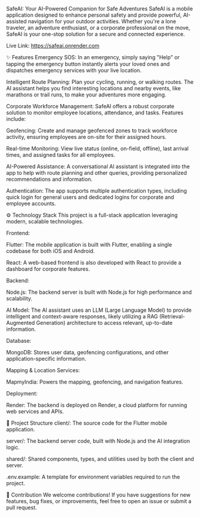 SafeAI: Your AI-Powered Companion for Safe Adventures
SafeAI is a mobile application designed to enhance personal safety and provide powerful, AI-assisted navigation for your outdoor activities. Whether you're a lone traveler, an adventure enthusiast, or a corporate professional on the move, SafeAI is your one-stop solution for a secure and connected experience.

Live Link: https://safeai.onrender.com

✨ Features
Emergency SOS: In an emergency, simply saying "Help" or tapping the emergency button instantly alerts your loved ones and dispatches emergency services with your live location.

Intelligent Route Planning: Plan your cycling, running, or walking routes. The AI assistant helps you find interesting locations and nearby events, like marathons or trail runs, to make your adventures more engaging.

Corporate Workforce Management: SafeAI offers a robust corporate solution to monitor employee locations, attendance, and tasks. Features include:

Geofencing: Create and manage geofenced zones to track workforce activity, ensuring employees are on-site for their assigned hours.

Real-time Monitoring: View live status (online, on-field, offline), last arrival times, and assigned tasks for all employees.

AI-Powered Assistance: A conversational AI assistant is integrated into the app to help with route planning and other queries, providing personalized recommendations and information.

Authentication: The app supports multiple authentication types, including quick login for general users and dedicated logins for corporate and employee accounts.

⚙️ Technology Stack
This project is a full-stack application leveraging modern, scalable technologies.

Frontend:

Flutter: The mobile application is built with Flutter, enabling a single codebase for both iOS and Android.

React: A web-based frontend is also developed with React to provide a dashboard for corporate features.

Backend:

Node.js: The backend server is built with Node.js for high performance and scalability.

AI Model: The AI assistant uses an LLM (Large Language Model) to provide intelligent and context-aware responses, likely utilizing a RAG (Retrieval-Augmented Generation) architecture to access relevant, up-to-date information.

Database:

MongoDB: Stores user data, geofencing configurations, and other application-specific information.

Mapping & Location Services:

MapmyIndia: Powers the mapping, geofencing, and navigation features.

Deployment:

Render: The backend is deployed on Render, a cloud platform for running web services and APIs.

📂 Project Structure
client/: The source code for the Flutter mobile application.

server/: The backend server code, built with Node.js and the AI integration logic.

shared/: Shared components, types, and utilities used by both the client and server.

.env.example: A template for environment variables required to run the project.

🤝 Contribution
We welcome contributions! If you have suggestions for new features, bug fixes, or improvements, feel free to open an issue or submit a pull request.
